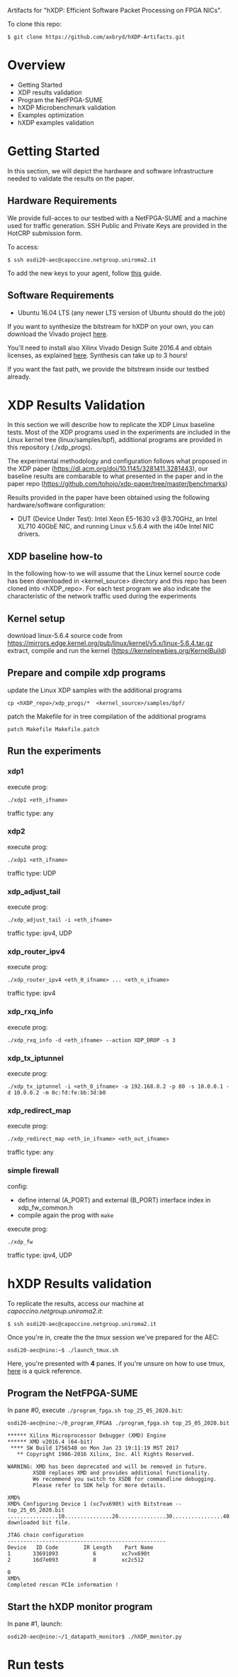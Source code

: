 Artifacts for "hXDP: Efficient Software Packet Processing on FPGA NICs".

To clone this repo:
```(bash)
$ git clone https://github.com/axbryd/hXDP-Artifacts.git
```

# Overview
* Getting Started 
* XDP results validation
* Program the NetFPGA-SUME 
* hXDP Microbenchmark validation
* Examples optimization
* hXDP examples validation

# Getting Started
In this section, we will depict the hardware and software infrastructure needed to validate the results on the paper.

## Hardware Requirements
We provide full-acces to our testbed with a NetFPGA-SUME and a machine used for traffic generation. SSH Public and Private Keys are provided in the HotCRP submission form.

To access:
```(bash)
$ ssh osdi20-aec@capoccino.netgroup.uniroma2.it
```
To add the new keys to your agent, follow [this](https://www.ssh.com/ssh/add) guide.


## Software Requirements
* Ubuntu 16.04 LTS (any newer LTS version of Ubuntu should do the job)

If you want to synthesize the bitstream for hXDP on your own, you can download the Vivado project [here](https://www.dropbox.com/s/kven1zrdnwi0n0a/OSDI20_hXDP.xpr.zip?dl=0).

You'll need to install also Xilinx Vivado Design Suite 2016.4 and obtain licenses, as explained [here](https://github.com/NetFPGA/NetFPGA-SUME-public/wiki/Getting-Started-Guide).
Synthesis can take up to 3 hours!

If you want the fast path, we provide the bitstream inside our testbed already.


# XDP Results Validation
In this section we will describe how to replicate the XDP Linux baseline tests. 
Most of the XDP programs used in the experiments are included in the Linux kernel tree (linux/samples/bpf), 
additional programs are provided in this repository (./xdp_progs). 

The experimental methodology and configuration follows what proposed in the XDP paper (https://dl.acm.org/doi/10.1145/3281411.3281443), 
our baseline results are combarable to what presented in the paper and in the paper repo (https://github.com/tohojo/xdp-paper/tree/master/benchmarks)

Results provided in the paper have been obtained using the following hardware/software configuration:

* DUT (Device Under Test): Intel Xeon E5-1630 v3 @3.70GHz, an Intel XL710 40GbE NIC, and running Linux v.5.6.4 with the i40e Intel NIC drivers. 

## XDP baseline how-to

In the following how-to we will assume that the Linux kernel source code has been downloaded in <kernel_source> directory and this repo has been cloned into <hXDP_repo>. For each test program we also indicate the characteristic of the network traffic used during the experiments 

## Kernel setup

download linux-5.6.4 source code from https://mirrors.edge.kernel.org/pub/linux/kernel/v5.x/linux-5.6.4.tar.gz
extract, compile and run the kernel (https://kernelnewbies.org/KernelBuild)

## Prepare and compile xdp programs

update the Linux XDP samples with the additional programs

```
cp <hXDP_repo>/xdp_progs/*  <kernel_source>/samples/bpf/
```

patch the Makefile for in tree compilation of the additional programs   

```
patch Makefile Makefile.patch
```

## Run the experiments

### xdp1

execute prog:
```
./xdp1 <eth_ifname>
```
traffic type: any

### xdp2 

execute prog:
```
./xdp1 <eth_ifname>
```
traffic type: UDP

### xdp_adjust_tail 

execute prog:
```
./xdp_adjust_tail -i <eth_ifname>
```
traffic type: ipv4, UDP

### xdp_router_ipv4

execute prog:
```
./xdp_router_ipv4 <eth_0_ifname> ... <eth_n_ifname>
```
traffic type: ipv4

### xdp_rxq_info 

execute prog:
```
./xdp_rxq_info -d <eth_ifname> --action XDP_DROP -s 3
```

### xdp_tx_iptunnel

execute prog:
```
./xdp_tx_iptunnel -i <eth_0_ifname> -a 192.168.0.2 -p 80 -s 10.0.0.1 -d 10.0.0.2 -m 0c:fd:fe:bb:3d:b0
```
### xdp_redirect_map
execute prog:
```
./xdp_redirect_map <eth_in_ifname> <eth_out_ifname> 
```
traffic type: any

### simple firewall

config:
* define internal (A_PORT) and external (B_PORT) interface index in xdp_fw_common.h 
* compile again the prog with ```make```

execute prog:
```
./xdp_fw
```
traffic type: ipv4, UDP

# hXDP Results validation
To replicate the results, access our machine at *capoccino.netgroup.uniroma2.it*:
```(bash)
$ ssh osdi20-aec@capoccino.netgroup.uniroma2.it
```
Once you're in, create the the *tmux* session we've prepared for the AEC:
```(bash)
osdi20-aec@nino:~$ ./launch_tmux.sh
```
Here, you're presented with **4** panes. If you're unsure on how to use tmux, [here](https://tmuxcheatsheet.com/) is a quick reference.
 ## Program the NetFPGA-SUME
 In pane #0, execute ```./program_fpga.sh top_25_05_2020.bit```:
 
 ```(bash)
 osdi20-aec@nino:~/0_program_FPGA$ ./program_fpga.sh top_25_05_2020.bit 

****** Xilinx Microprocessor Debugger (XMD) Engine
****** XMD v2016.4 (64-bit)
  **** SW Build 1756540 on Mon Jan 23 19:11:19 MST 2017
    ** Copyright 1986-2016 Xilinx, Inc. All Rights Reserved.

WARNING: XMD has been deprecated and will be removed in future.
         XSDB replaces XMD and provides additional functionality.
         We recommend you switch to XSDB for commandline debugging.
         Please refer to SDK help for more details.

XMD% 
XMD% Configuring Device 1 (xc7vx690t) with Bitstream -- top_25_05_2020.bit
................10...............20...............30................40...............50...............60...............70................80...............90...............Successfully downloaded bit file.

JTAG chain configuration
--------------------------------------------------
Device   ID Code        IR Length    Part Name
 1       33691093           6        xc7vx690t
 2       16d7e093           8        xc2c512

0
XMD% 
Completed rescan PCIe information !

 ```
 ## Start the hXDP monitor program
 In pane #1, launch:
 ```(bash)
 osdi20-aec@nino:~/1_datapath_monitor$ ./hXDP_monitor.py 
 ```
 # Run tests
